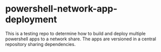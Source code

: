 # powershell-network-app-deployment
This is a testing repo to determine how to build and deploy multiple powershell apps to a network share. The apps are versioned in a central repository sharing dependencies.
